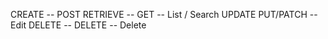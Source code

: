 CREATE -- POST
RETRIEVE -- GET -- List / Search
UPDATE PUT/PATCH -- Edit
DELETE --  DELETE -- Delete
